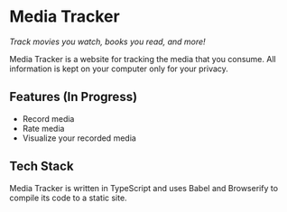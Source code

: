 # Media Tracker
*Track movies you watch, books you read, and more!*

Media Tracker is a website for tracking the media that you consume.
All information is kept on your computer only for your privacy.

## Features (In Progress)
 - Record media
 - Rate media
 - Visualize your recorded media

## Tech Stack
Media Tracker is written in TypeScript and uses Babel and Browserify
to compile its code to a static site.
